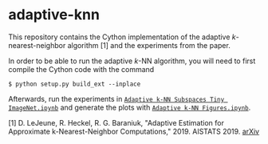 # adaptive-knn
This repository contains the Cython implementation of the adaptive *k*-nearest-neighbor algorithm [1] and the experiments from the paper.

In order to be able to run the adaptive *k*-NN algorithm, you will need to 
first compile the Cython code with the command

```
$ python setup.py build_ext --inplace
```

Afterwards, run the experiments in [`Adaptive k-NN Subspaces Tiny ImageNet.ipynb`](https://github.com/dlej/adaptive-knn/blob/master/Adaptive%20k-NN%20Subspaces%20Tiny%20ImageNet.ipynb)
and generate the plots with [`Adaptive k-NN Figures.ipynb`](https://github.com/dlej/adaptive-knn/blob/master/Adaptive%20k-NN%20Figures.ipynb).

[1] D. LeJeune, R. Heckel, R. G. Baraniuk, "Adaptive Estimation for Approximate k-Nearest-Neighbor Computations," 2019. AISTATS 2019. [arXiv](https://arxiv.org/abs/1902.09465)
